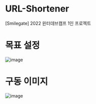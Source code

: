 # URL-Shortener

[Smilegate] 2022 윈터데브캠프 1인 프로젝트

# 목표 설정
![image](https://user-images.githubusercontent.com/90817465/206130440-3f91099f-604d-4528-a284-266893c3279c.png)

# 구동 이미지
![image](https://user-images.githubusercontent.com/90817465/209433815-98ee3c5f-535d-43b8-81e3-39b9bdc79288.png)
